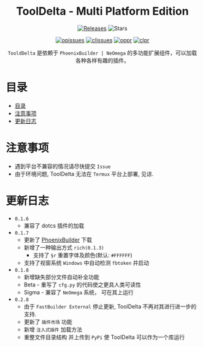 <h1 align="center">ToolDelta - Multi Platform Edition</h1>
<p align="center">
  <a href="https://github.com/SuperScript-PRC/ToolDelta/releases"><img src="https://img.shields.io/github/v/release/SuperScript-PRC/ToolDelta?display_name=tag&sort=semver" alt="Releases"></a>
  <img src="https://img.shields.io/github/stars/SuperScript-PRC/ToolDelta.svg?style=falt" alt="Stars">
</p>
  
<p align="center">
  <a href="https://github.com/SuperScript-PRC/ToolDelta/issues"><img src="https://img.shields.io/github/issues/SuperScript-PRC/ToolDelta.svg?style=flat" alt="opissues"></a>
  <a href="https://github.com/SuperScript-PRC/ToolDelta/issues?q=is%3Aissue+is%3Aclosed"><img src="https://img.shields.io/github/issues-closed/SuperScript-PRC/ToolDelta.svg?style=flat&color=success" alt="clissues"></a>
  <a href="https://github.com/SuperScript-PRC/ToolDelta/pulls"><img src="https://img.shields.io/github/issues-pr/SuperScript-PRC/ToolDelta.svg?style=falt" alt="oppr"></a>
  <a href="https://github.com/SuperScript-PRC/ToolDelta/pulls?q=is%3Apr+is%3Aclosed"><img src="https://img.shields.io/github/issues-pr-closed/SuperScript-PRC/ToolDelta.svg?style=flat&color=success" alt="clpr"></a>
</p>

<p align="center">
  <code>TooldDelta</code> 是依赖于 <code>PhoenixBuilder | NeOmega</code> 的多功能扩展组件，可以加载各种各样有趣的插件。
</p>




# 目录
- [目录](#目录)
- [注意事项](#注意事项)
- [更新日志](#更新日志)


# 注意事项
- 遇到平台不兼容的情况请尽快提交 `Issue`
- 由于环境问题, ToolDelta 无法在 `Termux` 平台上部署, 见谅.

# 更新日志
- `0.1.6`
  * 兼容了 dotcs 插件的加载
- `0.1.7`
  * 更新了 [PhoenixBuilder](https://github.com/LNSSPsd/PhoenixBuilder) 下载
  * 新增了一种输出方式 `rich(0.1.3)`
    * 支持了 `§r` 重置字体及颜色(默认: `#FFFFFF`)
  * 支持了视窗系统 `Windows` 中自动检测 `fbtoken` 并启动
- `0.1.8`
  * 新增缺失部分文件自动补全功能
  * Beta - 重写了 `cfg.py` 的代码使之更具人类可读性
  * Sigma - 兼容了 `NeOmega` 系统， 可在其上运行
- `0.2.8`
  * 由于 `FastBuilder External` 停止更新, ToolDelta 不再对其进行进一步的支持.
  * 更新了 `插件市场` 功能
  * 新增 `注入式插件` 加载方法
  * 重整文件目录结构 并上传到 `PyPi` 使 ToolDelta 可以作为一个库运行